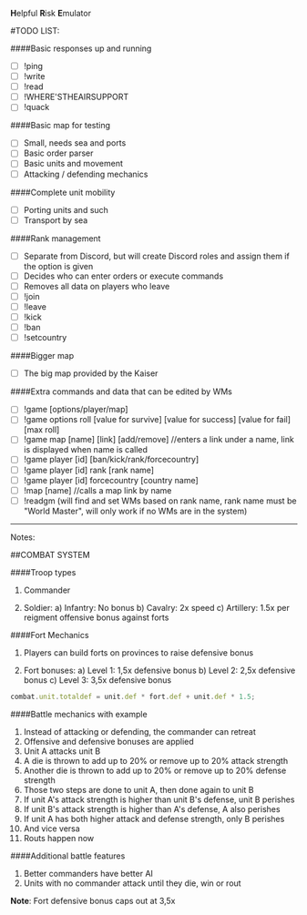 **H**elpful
**R**isk
**E**mulator

#TODO LIST:

####Basic responses up and running
- [ ] !ping
- [ ] !write
- [ ] !read
- [ ] !WHERE'STHEAIRSUPPORT
- [ ] !quack

####Basic map for testing
- [ ] Small, needs sea and ports
- [ ] Basic order parser
- [ ] Basic units and movement
- [ ] Attacking / defending mechanics

####Complete unit mobility
- [ ] Porting units and such
- [ ] Transport by sea

####Rank management
- [ ] Separate from Discord, but will create Discord roles and assign them if the option is given
- [ ] Decides who can enter orders or execute commands
- [ ] Removes all data on players who leave
- [ ] !join
- [ ] !leave
- [ ] !kick
- [ ] !ban
- [ ] !setcountry

####Bigger map
- [ ] The big map provided by the Kaiser

####Extra commands and data that can be edited by WMs
- [ ] !game [options/player/map]
- [ ] !game options roll [value for survive] [value for success] [value for fail] [max roll]
- [ ] !game map [name] [link] [add/remove]  //enters a link under a name, link is displayed when name is called
- [ ] !game player [id] [ban/kick/rank/forcecountry]
- [ ] !game player [id] rank [rank name]
- [ ] !game player [id] forcecountry [country name]
- [ ] !map [name]  //calls a map link by name
- [ ] !readgm (will find and set WMs based on rank name, rank name must be "World Master", will only work if no WMs are in the system)

---

Notes:

##COMBAT SYSTEM

####Troop types

1. Commander

2. Soldier:
	a) Infantry: No bonus
	b) Cavalry: 2x speed
	c) Artillery: 1.5x per reigment offensive bonus against forts

####Fort Mechanics

1. Players can build forts on provinces to raise defensive bonus

2. Fort bonuses:
	a) Level 1: 1,5x defensive bonus
	b) Level 2: 2,5x defensive bonus
	c) Level 3: 3,5x defensive bonus

```js
combat.unit.totaldef = unit.def * fort.def + unit.def * 1.5;
```

####Battle mechanics with example

1. Instead of attacking or defending, the commander can retreat
2. Offensive and defensive bonuses are applied
3. Unit A attacks unit B
4. A die is thrown to add up to 20% or remove up to 20% attack strength
5. Another die is thrown to add up to 20% or remove up to 20% defense strength
6. Those two steps are done to unit A, then done again to unit B
7. If unit A's attack strength is higher than unit B's defense, unit B perishes
8. If unit B's attack strength is higher than A's defense, A also perishes
9. If unit A has both higher attack and defense strength, only B perishes
10. And vice versa
11. Routs happen now

####Additional battle features

1. Better commanders have better AI
2. Units with no commander attack until they die, win or rout

**Note**: Fort defensive bonus caps out at 3,5x





